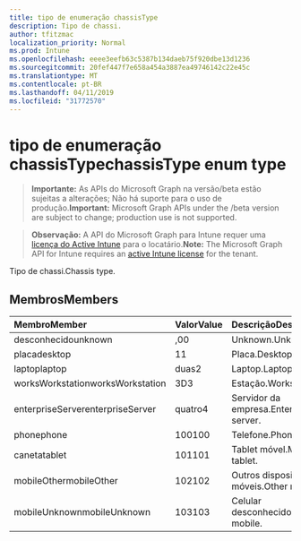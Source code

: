 ```yaml
---
title: tipo de enumeração chassisType
description: Tipo de chassi.
author: tfitzmac
localization_priority: Normal
ms.prod: Intune
ms.openlocfilehash: eeee3eefb63c5387b134daeb75f920dbe13d1236
ms.sourcegitcommit: 20fef447f7e658a454a3887ea49746142c22e45c
ms.translationtype: MT
ms.contentlocale: pt-BR
ms.lasthandoff: 04/11/2019
ms.locfileid: "31772570"
---
```

# <a name="chassistype-enum-type"></a><span data-ttu-id="f4547-103">tipo de enumeração chassisType</span><span class="sxs-lookup"><span data-stu-id="f4547-103">chassisType enum type</span></span>

> <span data-ttu-id="f4547-104">**Importante:** As APIs do Microsoft Graph na versão/beta estão sujeitas a alterações; Não há suporte para o uso de produção.</span><span class="sxs-lookup"><span data-stu-id="f4547-104">**Important:** Microsoft Graph APIs under the /beta version are subject to change; production use is not supported.</span></span>

> <span data-ttu-id="f4547-105">**Observação:** A API do Microsoft Graph para Intune requer uma [licença do Active Intune](https://go.microsoft.com/fwlink/?linkid=839381) para o locatário.</span><span class="sxs-lookup"><span data-stu-id="f4547-105">**Note:** The Microsoft Graph API for Intune requires an [active Intune license](https://go.microsoft.com/fwlink/?linkid=839381) for the tenant.</span></span>

<span data-ttu-id="f4547-106">Tipo de chassi.</span><span class="sxs-lookup"><span data-stu-id="f4547-106">Chassis type.</span></span>

## <a name="members"></a><span data-ttu-id="f4547-107">Membros</span><span class="sxs-lookup"><span data-stu-id="f4547-107">Members</span></span>
|<span data-ttu-id="f4547-108">Membro</span><span class="sxs-lookup"><span data-stu-id="f4547-108">Member</span></span>|<span data-ttu-id="f4547-109">Valor</span><span class="sxs-lookup"><span data-stu-id="f4547-109">Value</span></span>|<span data-ttu-id="f4547-110">Descrição</span><span class="sxs-lookup"><span data-stu-id="f4547-110">Description</span></span>|
|:---|:---|:---|
|<span data-ttu-id="f4547-111">desconhecido</span><span class="sxs-lookup"><span data-stu-id="f4547-111">unknown</span></span>|<span data-ttu-id="f4547-112">,0</span><span class="sxs-lookup"><span data-stu-id="f4547-112">0</span></span>|<span data-ttu-id="f4547-113">Unknown.</span><span class="sxs-lookup"><span data-stu-id="f4547-113">Unknown.</span></span>|
|<span data-ttu-id="f4547-114">placa</span><span class="sxs-lookup"><span data-stu-id="f4547-114">desktop</span></span>|<span data-ttu-id="f4547-115">1</span><span class="sxs-lookup"><span data-stu-id="f4547-115">1</span></span>|<span data-ttu-id="f4547-116">Placa.</span><span class="sxs-lookup"><span data-stu-id="f4547-116">Desktop.</span></span>|
|<span data-ttu-id="f4547-117">laptop</span><span class="sxs-lookup"><span data-stu-id="f4547-117">laptop</span></span>|<span data-ttu-id="f4547-118">duas</span><span class="sxs-lookup"><span data-stu-id="f4547-118">2</span></span>|<span data-ttu-id="f4547-119">Laptop.</span><span class="sxs-lookup"><span data-stu-id="f4547-119">Laptop.</span></span>|
|<span data-ttu-id="f4547-120">worksWorkstation</span><span class="sxs-lookup"><span data-stu-id="f4547-120">worksWorkstation</span></span>|<span data-ttu-id="f4547-121">3D</span><span class="sxs-lookup"><span data-stu-id="f4547-121">3</span></span>|<span data-ttu-id="f4547-122">Estação.</span><span class="sxs-lookup"><span data-stu-id="f4547-122">Workstation.</span></span>|
|<span data-ttu-id="f4547-123">enterpriseServer</span><span class="sxs-lookup"><span data-stu-id="f4547-123">enterpriseServer</span></span>|<span data-ttu-id="f4547-124">quatro</span><span class="sxs-lookup"><span data-stu-id="f4547-124">4</span></span>|<span data-ttu-id="f4547-125">Servidor da empresa.</span><span class="sxs-lookup"><span data-stu-id="f4547-125">Enterprise server.</span></span>|
|<span data-ttu-id="f4547-126">phone</span><span class="sxs-lookup"><span data-stu-id="f4547-126">phone</span></span>|<span data-ttu-id="f4547-127">100</span><span class="sxs-lookup"><span data-stu-id="f4547-127">100</span></span>|<span data-ttu-id="f4547-128">Telefone.</span><span class="sxs-lookup"><span data-stu-id="f4547-128">Phone.</span></span>|
|<span data-ttu-id="f4547-129">caneta</span><span class="sxs-lookup"><span data-stu-id="f4547-129">tablet</span></span>|<span data-ttu-id="f4547-130">101</span><span class="sxs-lookup"><span data-stu-id="f4547-130">101</span></span>|<span data-ttu-id="f4547-131">Tablet móvel.</span><span class="sxs-lookup"><span data-stu-id="f4547-131">Mobile tablet.</span></span>|
|<span data-ttu-id="f4547-132">mobileOther</span><span class="sxs-lookup"><span data-stu-id="f4547-132">mobileOther</span></span>|<span data-ttu-id="f4547-133">102</span><span class="sxs-lookup"><span data-stu-id="f4547-133">102</span></span>|<span data-ttu-id="f4547-134">Outros dispositivos móveis.</span><span class="sxs-lookup"><span data-stu-id="f4547-134">Other mobile.</span></span>|
|<span data-ttu-id="f4547-135">mobileUnknown</span><span class="sxs-lookup"><span data-stu-id="f4547-135">mobileUnknown</span></span>|<span data-ttu-id="f4547-136">103</span><span class="sxs-lookup"><span data-stu-id="f4547-136">103</span></span>|<span data-ttu-id="f4547-137">Celular desconhecido.</span><span class="sxs-lookup"><span data-stu-id="f4547-137">Unknown mobile.</span></span>|





